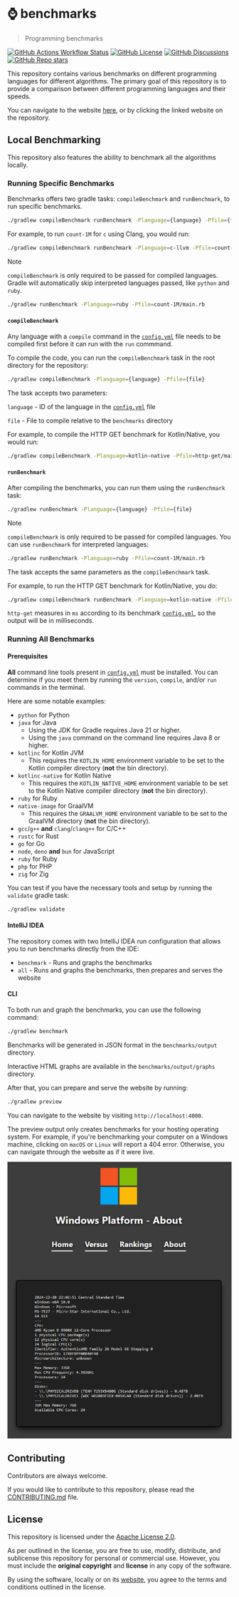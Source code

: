 # ⌚ benchmarks

> Programming benchmarks

[![GitHub Actions Workflow Status](https://img.shields.io/github/actions/workflow/status/gmitch215/benchmarks/build.yml)](https://github.com/gmitch215/benchmarks)
[![GitHub License](https://img.shields.io/github/license/gmitch215/benchmarks)](https://github.com/gmitch215/benchmarks)
[![GitHub Discussions](https://img.shields.io/github/discussions/gmitch215/benchmarks)](https://github.com/gmitch215/benchmarks/discussions)
[![GitHub Repo stars](https://img.shields.io/github/stars/gmitch215/benchmarks?style=flat)](https://github.com/gmitch215/benchmarks)

This repository contains various benchmarks on different programming languages for different algorithms. The primary goal of this repository is to provide a comparison between different programming languages and their speeds.

You can navigate to the website [here](https://benchmarks.gmitch215.xyz), or by clicking the linked website on the repository.

## Local Benchmarking

This repository also features the ability to benchmark all the algorithms locally.

### Running Specific Benchmarks

Benchmarks offers two gradle tasks: `compileBenchmark` and `runBenchmark`, to run specific benchmarks.

```bash
./gradlew compileBenchmark runBenchmark -Planguage={language} -Pfile={file}
```

For example, to run `count-1M` for `c` using Clang, you would run:

```bash
./gradlew compileBenchmark runBenchmark -Planguage=c-llvm -Pfile=count-1M/main.c
```

> [!NOTE]
> `compileBenchmark` is only required to be passed for compiled languages. Gradle will automatically skip interpreted languages passed,
> like `python` and `ruby`.

```bash
./gradlew runBenchmark -Planguage=ruby -Pfile=count-1M/main.rb
```

#### `compileBenchmark`

Any language with a `compile` command in the [`config.yml`](./benchmarks/config.yml) file needs to be compiled first before it can run with the `run` commmand.

To compile the code, you can run the `compileBenchmark` task in the root directory for the repository:

```bash
./gradlew compileBenchmark -Planguage={language} -Pfile={file}
```

The task accepts two parameters:

`language` - ID of the language in the [`config.yml`](./benchmarks/config.yml) file

`file` - File to compile relative to the `benchmarks` directory

For example, to compile the HTTP GET benchmark for Kotlin/Native, you would run:

```bash
./gradlew compileBenchmark -Planguage=kotlin-native -Pfile=http-get/main.kt
```

#### `runBenchmark`

After compiling the benchmarks, you can run them using the `runBenchmark` task:

```bash
./gradlew runBenchmark -Planguage={language} -Pfile={file}
```

> [!NOTE]
> `compileBenchmark` is only required to be passed for compiled languages. You can use `runBenchmark` for interpreted languages:

```bash
./gradlew runBenchmark -Planguage=ruby -Pfile=count-1M/main.rb
```

The task accepts the same parameters as the `compileBenchmark` task.

For example, to run the HTTP GET benchmark for Kotlin/Native, you do:

```bash
./gradlew compileBenchmark runBenchmark -Planguage=kotlin-native -Pfile=http-get/main.kt
```

`http-get` measures in `ms` according to its benchmark [`config.yml`](./benchmarks/http-get/config.yml), so the output will be in milliseconds.

### Running All Benchmarks

#### Prerequisites

**All** command line tools present in [`config.yml`](./benchmarks/config.yml) must be installed. You can determine if you meet them by running
the `version`, `compile`, and/or `run` commands in the terminal.

Here are some notable examples:

- `python` for Python
- `java` for Java
  - Using the JDK for Gradle requires Java 21 or higher.
  - Using the `java` command on the command line requires Java 8 or higher.
- `kotlinc` for Kotlin JVM
  - This requires the `KOTLIN_HOME` environment variable to be set to the Kotlin compiler directory (**not** the bin directory).
- `kotlinc-native` for Kotlin Native
  - This requires the `KOTLIN_NATIVE_HOME` environment variable to be set to the Kotlin Native compiler directory (**not** the bin directory).
- `ruby` for Ruby
- `native-image` for GraalVM
  - This requires the `GRAALVM_HOME` environment variable to be set to the GraalVM directory (**not** the bin directory).
- `gcc`/`g++` **and** `clang`/`clang++` for C/C++
- `rustc` for Rust
- `go` for Go
- `node`, `deno` **and** `bun` for JavaScript
- `ruby` for Ruby
- `php` for PHP
- `zig` for Zig

You can test if you have the necessary tools and setup by running the `validate` gradle task:

```bash
./gradlew validate
```

#### IntelliJ IDEA

The repository comes with two IntelliJ IDEA run configuration that allows you to run benchmarks directly from the IDE:

- `benchmark` - Runs and graphs the benchmarks
- `all` - Runs and graphs the benchmarks, then prepares and serves the website

#### CLI

To both run and graph the benchmarks, you can use the following command:

```bash
./gradlew benchmark
```

Benchmarks will be generated in JSON format in the `benchmarks/output` directory.

Interactive HTML graphs are available in the `benchmarks/output/graphs` directory.

After that, you can prepare and serve the website by running:

```bash
./gradlew preview
```

You can navigate to the website by visiting `http://localhost:4000`.

The preview output only creates benchmarks for your hosting operating system. 
For example, if you're benchmarking your computer on a Windows machine, clicking on `macOS` or `Linux` will report a 404 error.
Otherwise, you can navigate through the website as if it were live.

![Website Preview](.github/preview.png)

## Contributing

Contributors are always welcome.

If you would like to contribute to this repository, please read the [CONTRIBUTING.md](./CONTRIBUTING.md) file.

## License

This repository is licensed under the [Apache License 2.0](./LICENSE).

As per outlined in the license, you are free to use, modify, distribute, and sublicense this repository for personal or commercial use.
However, you must include the **original copyright** and **license** in any copy of the software.

By using the software, locally or on its [website](https://benchmarks.gmitch215.xyz), you agree to the terms and conditions outlined in the license.